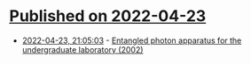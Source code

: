 # [Published on 2022-04-23](index.md)

* [2022-04-23, 21:05:03](https://news.ycombinator.com/item?id=31138539) - [Entangled photon apparatus for the undergraduate laboratory (2002)](https://arxiv.org/abs/quant-ph/0205172)
